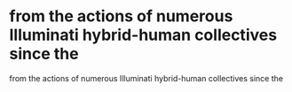 # from the actions of numerous Illuminati hybrid-human collectives since the

from the actions of numerous Illuminati hybrid-human collectives since the